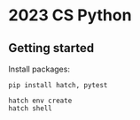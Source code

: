 # 2023 CS Python



## Getting started

Install packages:
```
pip install hatch, pytest
```

```
hatch env create
hatch shell
```